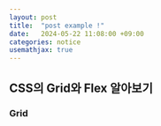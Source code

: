 ```yaml
---
layout: post
title:  "post example !"
date:   2024-05-22 11:08:00 +09:00
categories: notice
usemathjax: true
---
```


## CSS의 Grid와 Flex 알아보기

### Grid 